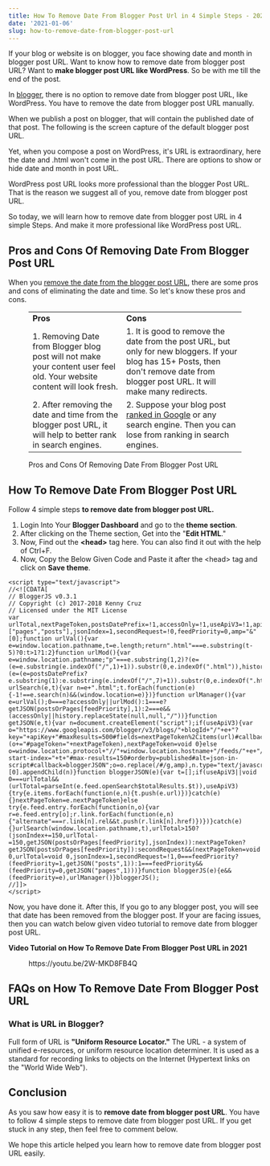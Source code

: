 ```yaml
---
title: How To Remove Date From Blogger Post Url in 4 Simple Steps - 2023
date: '2021-01-06'
slug: how-to-remove-date-from-blogger-post-url
---
```

<!-- wp:paragraph -->
<p>If your blog or website is on blogger, you face showing date and month in blogger post URL. Want to know how to remove date from blogger post URL? Want to <strong>make blogger post URL like WordPress</strong>. So be with me till the end of the post.</p>
<!-- /wp:paragraph -->

<!-- wp:paragraph -->
<p>In <a href="https://www.blogger.com" target="_blank" aria-label=" (opens in a new tab)" rel="noreferrer noopener" class="rank-math-link">blogger</a>, there is no option to remove date from blogger post URL, like WordPress. You have to remove the date from blogger post URL manually.</p>
<!-- /wp:paragraph -->

<!-- wp:paragraph -->
<p>When we publish a post on blogger, that will contain the published date of that post. The following is the screen capture of the default blogger post URL.</p>
<!-- /wp:paragraph -->

<!-- wp:paragraph -->
<p>Yet, when you compose a post on WordPress, it's URL is extraordinary, here the date and .html won't come in the post URL. There are options to show or hide date and month in post URL.</p>
<!-- /wp:paragraph -->

<!-- wp:paragraph -->
<p>WordPress post URL looks more professional than the blogger Post URL. That is the reason we suggest all of you, remove date from blogger post URL.</p>
<!-- /wp:paragraph -->

<!-- wp:paragraph -->
<p>So today, we will learn how to remove date from blogger post URL in 4 simple Steps. And make it more professional like WordPress post URL.</p>
<!-- /wp:paragraph -->

<!-- wp:heading -->
<h2>Pros and Cons Of Removing Date From Blogger Post URL</h2>
<!-- /wp:heading -->

<!-- wp:paragraph -->
<p>When you <a href="https://support.google.com/blogger/thread/3420805?hl=en" class="rank-math-link">remove the date from the blogger post URL</a>, there are some pros and cons of eliminating the date and time. So let's know these pros and cons.</p>
<!-- /wp:paragraph -->

<!-- wp:table -->
<figure class="wp-block-table"><table><tbody><tr><td><strong>Pros</strong></td><td><strong>Cons</strong></td></tr><tr><td>1. Removing Date from Blogger blog post will not make your content user feel old. Your website content will look fresh.</td><td>1. It is good to remove the date from the post URL, but only for new bloggers. If your blog has 15+ Posts, then don't remove date from blogger post URL. It will make many redirects.</td></tr><tr><td>2. After removing the date and time from the blogger post URL, it will help to better rank in search engines.</td><td>2. Suppose your blog post <a href="https://backlinko.com/rank-high-on-google" target="_blank" aria-label="ranked in Google (opens in a new tab)" rel="noreferrer noopener nofollow" class="rank-math-link">ranked in Google</a> or any search engine. Then you can lose from ranking in search engines.</td></tr></tbody></table><figcaption>Pros and Cons Of Removing Date From Blogger Post URL</figcaption></figure>
<!-- /wp:table -->

<!-- wp:heading -->
<h2>How To Remove Date From Blogger Post URL</h2>
<!-- /wp:heading -->

<!-- wp:paragraph -->
<p>Follow 4 simple steps <strong>to remove date from blogger post URL.</strong></p>
<!-- /wp:paragraph -->

<!-- wp:list {"ordered":true} -->
<ol><li>Login Into Your <strong>Blogger Dashboard</strong> and go to the <strong>theme section</strong>.</li><li>After clicking on the Theme section, Get into the "<strong>Edit HTML</strong>."</li><li>Now, Find out the <strong>&lt;head&gt;</strong> tag here. You can also find it out with the help of Ctrl+F.</li><li>Now, Copy the Below Given Code and Paste it after the &lt;head&gt; tag and click on <strong>Save theme</strong>.</li></ol>
<!-- /wp:list -->

<!-- wp:code -->
<pre class="wp-block-code"><code>&lt;script type="text/javascript"&gt;
//&lt;!&#91;CDATA&#91;
// BloggerJS v0.3.1
// Copyright (c) 2017-2018 Kenny Cruz
// Licensed under the MIT License
var urlTotal,nextPageToken,postsDatePrefix=!1,accessOnly=!1,useApiV3=!1,apiKey="",blogId="",postsOrPages=&#91;"pages","posts"],jsonIndex=1,secondRequest=!0,feedPriority=0,amp="&amp;"&#91;0];function urlVal(){var e=window.location.pathname,t=e.length;return".html"===e.substring(t-5)?0:t&gt;1?1:2}function urlMod(){var e=window.location.pathname;"p"===e.substring(1,2)?(e=(e=e.substring(e.indexOf("/",1)+1)).substr(0,e.indexOf(".html")),history.replaceState(null,null,"../"+e)):(e=(e=postsDatePrefix?e.substring(1):e.substring(e.indexOf("/",7)+1)).substr(0,e.indexOf(".html")),history.replaceState(null,null,"../../"+e))}function urlSearch(e,t){var n=e+".html";t.forEach(function(e){-1!==e.search(n)&amp;&amp;(window.location=e)})}function urlManager(){var e=urlVal();0===e?accessOnly||urlMod():1===e?getJSON(postsOrPages&#91;feedPriority],1):2===e&amp;&amp;(accessOnly||history.replaceState(null,null,"/"))}function getJSON(e,t){var n=document.createElement("script");if(useApiV3){var o="https://www.googleapis.com/blogger/v3/blogs/"+blogId+"/"+e+"?key="+apiKey+"#maxResults=500#fields=nextPageToken%2Citems(url)#callback=bloggerJSON";nextPageToken&amp;&amp;(o+="#pageToken="+nextPageToken),nextPageToken=void 0}else o=window.location.protocol+"//"+window.location.hostname+"/feeds/"+e+"/default?start-index="+t+"#max-results=150#orderby=published#alt=json-in-script#callback=bloggerJSON";o=o.replace(/#/g,amp),n.type="text/javascript",n.src=o,document.getElementsByTagName("head")&#91;0].appendChild(n)}function bloggerJSON(e){var t=&#91;];if(useApiV3||void 0===urlTotal&amp;&amp;(urlTotal=parseInt(e.feed.openSearch$totalResults.$t)),useApiV3){try{e.items.forEach(function(e,n){t.push(e.url)})}catch(e){}nextPageToken=e.nextPageToken}else try{e.feed.entry.forEach(function(n,o){var r=e.feed.entry&#91;o];r.link.forEach(function(e,n){"alternate"===r.link&#91;n].rel&amp;&amp;t.push(r.link&#91;n].href)})})}catch(e){}urlSearch(window.location.pathname,t),urlTotal&gt;150?(jsonIndex+=150,urlTotal-=150,getJSON(postsOrPages&#91;feedPriority],jsonIndex)):nextPageToken?getJSON(postsOrPages&#91;feedPriority]):secondRequest&amp;&amp;(nextPageToken=void 0,urlTotal=void 0,jsonIndex=1,secondRequest=!1,0===feedPriority?(feedPriority=1,getJSON("posts",1)):1===feedPriority&amp;&amp;(feedPriority=0,getJSON("pages",1)))}function bloggerJS(e){e&amp;&amp;(feedPriority=e),urlManager()}bloggerJS();
//]]&gt;
&lt;/script&gt;</code></pre>
<!-- /wp:code -->

<!-- wp:paragraph -->
<p>Now, you have done it. After this, If you go to any blogger post, you will see that date has been removed from the blogger post. If your are facing issues, then you can watch below given video tutorial to remove date from blogger post URL.</p>
<!-- /wp:paragraph -->

<!-- wp:paragraph -->
<p><strong>Video Tutorial on How To Remove Date From Blogger Post URL in 2021</strong></p>
<!-- /wp:paragraph -->

<!-- wp:embed {"url":"https://youtu.be/2W-MKD8FB4Q","type":"video","providerNameSlug":"youtube","responsive":true,"className":"wp-embed-aspect-4-3 wp-has-aspect-ratio"} -->
<figure class="wp-block-embed is-type-video is-provider-youtube wp-block-embed-youtube wp-embed-aspect-4-3 wp-has-aspect-ratio"><div class="wp-block-embed__wrapper">
https://youtu.be/2W-MKD8FB4Q
</div></figure>
<!-- /wp:embed -->

<!-- wp:heading {"textAlign":"center"} -->
<h2 class="has-text-align-center">FAQs on How To Remove Date From Blogger Post URL</h2>
<!-- /wp:heading -->

<!-- wp:rank-math/faq-block {"questions":[{"id":"faq-question-1609928566162","title":"What is URL in Blogger?","content":"Full form of URL is \u003cstrong\u003e\u0022Uniform Resource Locator.\u0022\u003c/strong\u003e The URL - a system of unified e-resources, or uniform resource location determiner. It is used as a standard for recording links to objects on the Internet (Hypertext links on the \u0022World Wide Web\u0022).","visible":true}]} -->
<div class="wp-block-rank-math-faq-block"><div class="rank-math-faq-item"><h3 class="rank-math-question">What is URL in Blogger?</h3><div class="rank-math-answer">Full form of URL is <strong>"Uniform Resource Locator."</strong> The URL - a system of unified e-resources, or uniform resource location determiner. It is used as a standard for recording links to objects on the Internet (Hypertext links on the "World Wide Web").</div></div></div>
<!-- /wp:rank-math/faq-block -->

<!-- wp:heading -->
<h2>Conclusion</h2>
<!-- /wp:heading -->

<!-- wp:paragraph -->
<p>As you saw how easy it is to <strong>remove date from blogger post URL</strong>. You have to follow 4 simple steps to remove date from blogger post URL. If you get stuck in any step, then feel free to comment below.</p>
<!-- /wp:paragraph -->

<!-- wp:paragraph -->
<p>We hope this article helped you learn how to remove date from blogger post URL easily.</p>
<!-- /wp:paragraph -->

